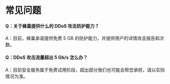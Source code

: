 # 常见问题

#### Q：关于蜂巢提供什么的 DDoS 攻击防护能力？

A：目前，蜂巢承诺提供免费 5 GB 的防护能力，并提供用户的详情攻击报告和次数。

#### Q：DDoS 攻击流量超出 5 Gb/s 怎么办？

A：目前安全服务属于免费试用阶段，超出部分我们也可能会帮您承担，请以实际情况为准。